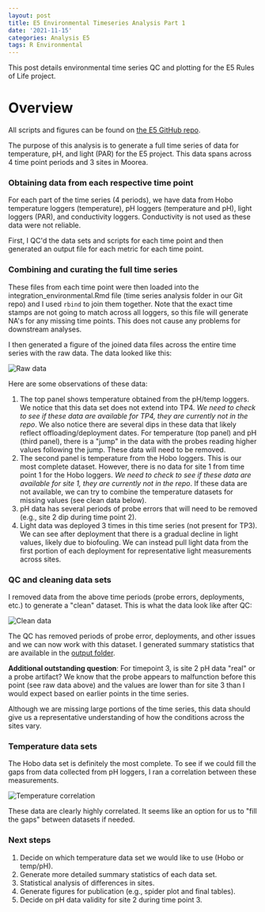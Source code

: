 ```yaml
---
layout: post
title: E5 Environmental Timeseries Analysis Part 1
date: '2021-11-15'
categories: Analysis E5
tags: R Environmental
---
```


This post details environmental time series QC and plotting for the E5 Rules of Life project.  

# Overview  

All scripts and figures can be found on [the E5 GitHub repo](https://github.com/urol-e5/timeseries).  

The purpose of this analysis is to generate a full time series of data for temperature, pH, and light (PAR) for the E5 project. This data spans across 4 time point periods and 3 sites in Moorea.  

### Obtaining data from each respective time point  

For each part of the time series (4 periods), we have data from Hobo temperature loggers (temperature), pH loggers (temperature and pH), light loggers (PAR), and conductivity loggers. Conductivity is not used as these data were not reliable.  

First, I QC'd the data sets and scripts for each time point and then generated an output file for each metric for each time point.  

### Combining and curating the full time series  

These files from each time point were then loaded into the integration_environmental.Rmd file (time series analysis folder in our Git repo) and I used `rbind` to join them together. Note that the exact time stamps are not going to match across all loggers, so this file will generate NA's for any missing time points. This does not cause any problems for downstream analyses. 

I then generated a figure of the joined data files across the entire time series with the raw data. The data looked like this: 

![Raw data](https://ahuffmyer.github.io/ASH_Putnam_Lab_Notebook/images/NotebookImages/E5_Environmental/raw.png)

Here are some observations of these data:

1. The top panel shows temperature obtained from the pH/temp loggers. We notice that this data set does not extend into TP4. *We need to check to see if these data are available for TP4, they are currently not in the repo*. We also notice there are several dips in these data that likely reflect offloading/deployment dates. For temperature (top panel) and pH (third panel), there is a "jump" in the data with the probes reading higher values following the jump. These data will need to be removed.  
2. The second panel is temperature from the Hobo loggers. This is our most complete dataset. However, there is no data for site 1 from time point 1 for the Hobo loggers. *We need to check to see if these data are available for site 1, they are currently not in the repo*. If these data are not available, we can try to combine the temperature datasets for missing values (see clean data below).  
3. pH data has several periods of probe errors that will need to be removed (e.g., site 2 dip during time point 2). 
4. Light data was deployed 3 times in this time series (not present for TP3). We can see after deployment that there is a gradual decline in light values, likely due to biofouling. We can instead pull light data from the first portion of each deployment for representative light measurements across sites.  

### QC and cleaning data sets  

I removed data from the above time periods (probe errors, deployments, etc.) to generate a "clean" dataset. This is what the data look like after QC:  

![Clean data](https://ahuffmyer.github.io/ASH_Putnam_Lab_Notebook/images/NotebookImages/E5_Environmental/clean.png)  

The QC has removed periods of probe error, deployments, and other issues and we can now work with this dataset. I generated summary statistics that are available in the [output folder](https://github.com/urol-e5/timeseries/blob/master/time_series_analysis/Output/Clean_Environmental_Summary_Stats.csv).  

**Additional outstanding question**: For timepoint 3, is site 2 pH data "real" or a probe artifact? We know that the probe appears to malfunction before this point (see raw data above) and the values are lower than for site 3 than I would expect based on earlier points in the time series. 

Although we are missing large portions of the time series, this data should give us a representative understanding of how the conditions across the sites vary. 

### Temperature data sets  

The Hobo data set is definitely the most complete. To see if we could fill the gaps from data collected from pH loggers, I ran a correlation between these measurements.  

![Temperature correlation](https://ahuffmyer.github.io/ASH_Putnam_Lab_Notebook/images/NotebookImages/E5_Environmental/correlation.png) 

These data are clearly highly correlated. It seems like an option for us to "fill the gaps" between datasets if needed.   

### Next steps  

1. Decide on which temperature data set we would like to use (Hobo or temp/pH).  
2. Generate more detailed summary statistics of each data set.  
3. Statistical analysis of differences in sites.  
4. Generate figures for publication (e.g., spider plot and final tables).  
5. Decide on pH data validity for site 2 during time point 3.  
